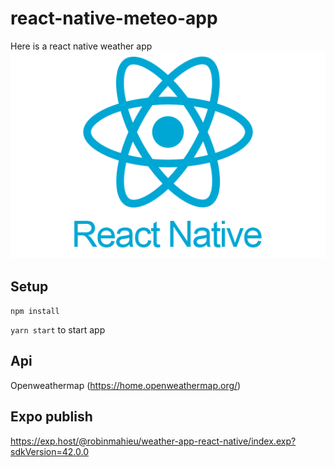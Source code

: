 # react-native-meteo-app
Here is a react native weather app
![Test Image 1](1631026680-logo-react-native.png)

## Setup
```npm install```

```yarn start``` to start app

## Api
Openweathermap
(https://home.openweathermap.org/)

## Expo publish
https://exp.host/@robinmahieu/weather-app-react-native/index.exp?sdkVersion=42.0.0
